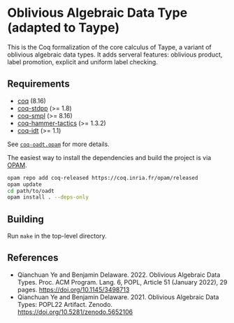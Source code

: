 # Oblivious Algebraic Data Type (adapted to Taype)

This is the Coq formalization of the core calculus of Taype, a variant of
oblivious algebraic data types. It adds serveral features: oblivious product,
label promotion, explicit and uniform label checking.

## Requirements

- [coq](https://coq.inria.fr) (8.16)
- [coq-stdpp](https://gitlab.mpi-sws.org/iris/stdpp) (>= 1.8)
- [coq-smpl](https://github.com/uds-psl/smpl) (>= 8.16)
- [coq-hammer-tactics](https://coqhammer.github.io) (>= 1.3.2)
- [coq-idt](https://github.com/ccyip/coq-idt) (>= 1.1)

See [`coq-oadt.opam`](./coq-oadt.opam) for more details.

The easiest way to install the dependencies and build the project is via
[OPAM](https://opam.ocaml.org/doc/Install.html).

``` sh
opam repo add coq-released https://coq.inria.fr/opam/released
opam update
cd path/to/oadt
opam install . --deps-only
```

## Building

Run `make` in the top-level directory.

## References

- Qianchuan Ye and Benjamin Delaware. 2022. Oblivious Algebraic Data Types. Proc. ACM Program. Lang. 6, POPL, Article 51 (January 2022), 29 pages. https://doi.org/10.1145/3498713
- Qianchuan Ye and Benjamin Delaware. 2021. Oblivious Algebraic Data Types: POPL22 Artifact. Zenodo. https://doi.org/10.5281/zenodo.5652106
